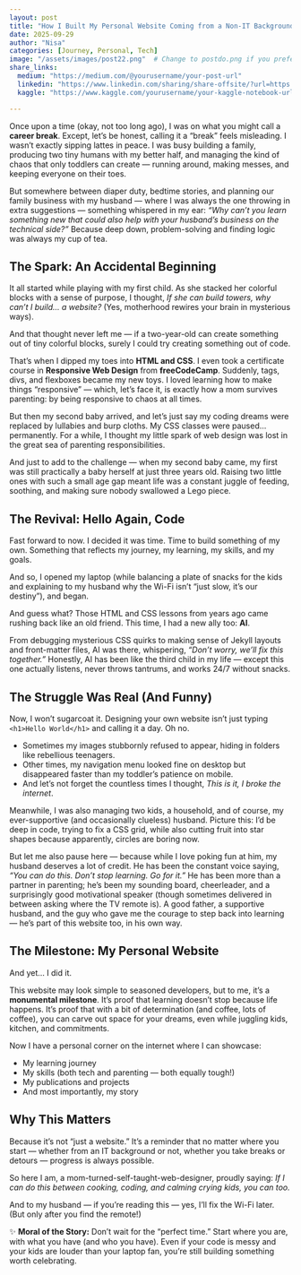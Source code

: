```yaml
---
layout: post
title: "How I Built My Personal Website Coming from a Non-IT Background"
date: 2025-09-29
author: "Nisa"
categories: [Journey, Personal, Tech]
image: "/assets/images/post22.png"  # Change to postdo.png if you prefer
share_links:
  medium: "https://medium.com/@yourusername/your-post-url"
  linkedin: "https://www.linkedin.com/sharing/share-offsite/?url=https://medium.com/@yourusername/your-post-url"
  kaggle: "https://www.kaggle.com/yourusername/your-kaggle-notebook-url"

---
```



Once upon a time (okay, not too long ago), I was on what you might call a **career break**. Except, let’s be honest, calling it a “break” feels misleading. I wasn’t exactly sipping lattes in peace. I was busy building a family, producing two tiny humans with my better half, and managing the kind of chaos that only toddlers can create — running around, making messes, and keeping everyone on their toes.

But somewhere between diaper duty, bedtime stories, and planning our family business with my husband — where I was always the one throwing in extra suggestions — something whispered in my ear: *“Why can’t you learn something new that could also help with your husband’s business on the technical side?”* Because deep down, problem-solving and finding logic was always my cup of tea.

## The Spark: An Accidental Beginning

It all started while playing with my first child. As she stacked her colorful blocks with a sense of purpose, I thought, *If she can build towers, why can’t I build… a website?* (Yes, motherhood rewires your brain in mysterious ways).

And that thought never left me — if a two-year-old can create something out of tiny colorful blocks, surely I could try creating something out of code.

That’s when I dipped my toes into **HTML and CSS**. I even took a certificate course in **Responsive Web Design** from **freeCodeCamp**. Suddenly, tags, divs, and flexboxes became my new toys. I loved learning how to make things “responsive” — which, let’s face it, is exactly how a mom survives parenting: by being responsive to chaos at all times.

But then my second baby arrived, and let’s just say my coding dreams were replaced by lullabies and burp cloths. My CSS classes were paused… permanently. For a while, I thought my little spark of web design was lost in the great sea of parenting responsibilities.

And just to add to the challenge — when my second baby came, my first was still practically a baby herself at just three years old. Raising two little ones with such a small age gap meant life was a constant juggle of feeding, soothing, and making sure nobody swallowed a Lego piece.

## The Revival: Hello Again, Code

Fast forward to now. I decided it was time. Time to build something of my own. Something that reflects my journey, my learning, my skills, and my goals.

And so, I opened my laptop (while balancing a plate of snacks for the kids and explaining to my husband why the Wi-Fi isn’t “just slow, it’s our destiny”), and began.

And guess what? Those HTML and CSS lessons from years ago came rushing back like an old friend. This time, I had a new ally too: **AI**.

From debugging mysterious CSS quirks to making sense of Jekyll layouts and front-matter files, AI was there, whispering, *“Don’t worry, we’ll fix this together.”* Honestly, AI has been like the third child in my life — except this one actually listens, never throws tantrums, and works 24/7 without snacks.

## The Struggle Was Real (And Funny)

Now, I won’t sugarcoat it. Designing your own website isn’t just typing `<h1>Hello World</h1>` and calling it a day. Oh no.

* Sometimes my images stubbornly refused to appear, hiding in folders like rebellious teenagers.  
* Other times, my navigation menu looked fine on desktop but disappeared faster than my toddler’s patience on mobile.  
* And let’s not forget the countless times I thought, *This is it, I broke the internet*.  

Meanwhile, I was also managing two kids, a household, and of course, my ever-supportive (and occasionally clueless) husband. Picture this: I’d be deep in code, trying to fix a CSS grid, while also cutting fruit into star shapes because apparently, circles are boring now.

But let me also pause here — because while I love poking fun at him, my husband deserves a lot of credit. He has been the constant voice saying, *“You can do this. Don’t stop learning. Go for it.”* He has been more than a partner in parenting; he’s been my sounding board, cheerleader, and a surprisingly good motivational speaker (though sometimes delivered in between asking where the TV remote is). A good father, a supportive husband, and the guy who gave me the courage to step back into learning — he’s part of this website too, in his own way.

## The Milestone: My Personal Website

And yet… I did it.

This website may look simple to seasoned developers, but to me, it’s a **monumental milestone**. It’s proof that learning doesn’t stop because life happens. It’s proof that with a bit of determination (and coffee, lots of coffee), you can carve out space for your dreams, even while juggling kids, kitchen, and commitments.

Now I have a personal corner on the internet where I can showcase:

* My learning journey  
* My skills (both tech and parenting — both equally tough!)  
* My publications and projects  
* And most importantly, my story  

## Why This Matters

Because it’s not “just a website.” It’s a reminder that no matter where you start — whether from an IT background or not, whether you take breaks or detours — progress is always possible.

So here I am, a mom-turned-self-taught-web-designer, proudly saying: *If I can do this between cooking, coding, and calming crying kids, you can too.*

And to my husband — if you’re reading this — yes, I’ll fix the Wi-Fi later. (But only after you find the remote!)

✨ **Moral of the Story:** Don’t wait for the “perfect time.” Start where you are, with what you have (and who you have). Even if your code is messy and your kids are louder than your laptop fan, you’re still building something worth celebrating.
